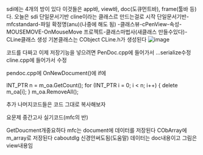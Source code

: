 sdi에는 4개의 방이 있다
이것들은 app바, view바, doc(도큐먼트바), frame(툴바 등)다.
오늘은 sdi 단일문서기반
cline이라는 클래스르 만드는걸로 시작
단일문서기반-mfcstandard-파일 확정명(anu)(나중에 해도 됨)
-클래스뷰-cPenView-속성-MOUSEMOVE-OnMouseMove
프로젝트-클래스마법사(새클래스 만들수있다)-
CLine클래스 생성 기본클래스는 CObject
CLine.h가 생성된다
![image](https://github.com/gryrryfh/visual-programming/assets/50912987/82f12d00-66b9-4c8b-a87b-4baf894fbd85)

코드를 다짜고 이제 저장기능을 넣으려면 PenDoc.cpp에 들어가서
...serialize수정
cline.cpp에 들어가서 수정

pendoc.cpp에 OnNewDocument()에 if에

INT_PTR n = m_oa.GetCount();
for (INT_PTR i = 0; i < n; i++) {
   delete m_oa[i];
}
m_oa.RemoveAll();

추가
나머지코드들은 코드 그대로 복사해보자


요문제 중간고사 실기코드(mfc의 반)




GetDoucment개중요하다
mfc는 document에 데이터를 저장된다 CObArray에m_array로 저장된다
caboutdlg 신경안써도됨(도움말)
데이터는 doc내용이고
그림은 view내용임
